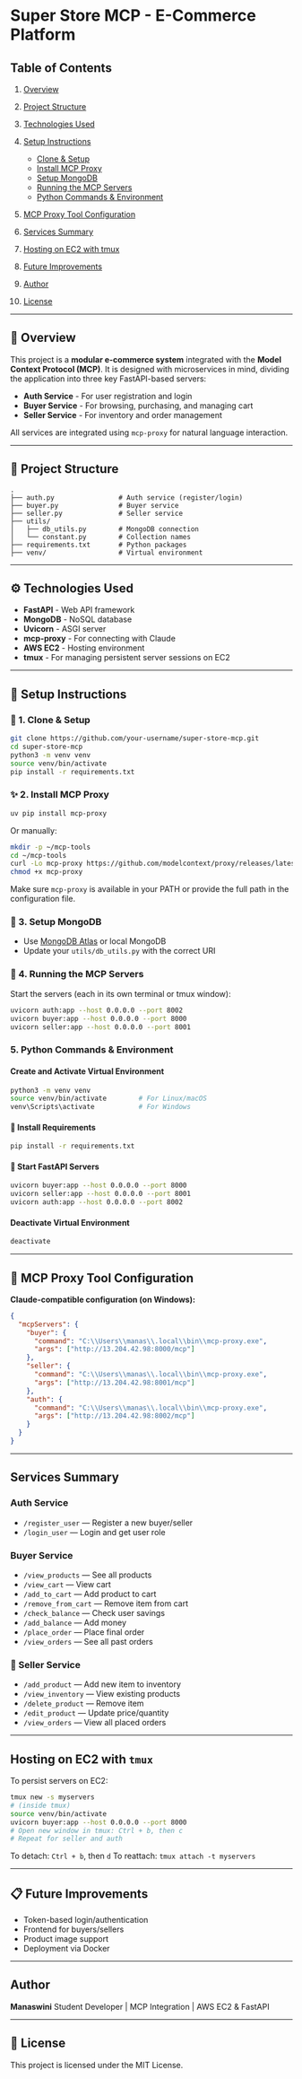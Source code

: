 #  Super Store MCP - E-Commerce Platform

## Table of Contents

1. [Overview](#-overview)
2. [Project Structure](#-project-structure)
3. [Technologies Used](#⚙%ef%b8%8f-technologies-used)
4. [Setup Instructions](#-setup-instructions)

   * [Clone & Setup](#-1-clone--setup)
   * [Install MCP Proxy](#-2-install-mcp-proxy)
   * [Setup MongoDB](#-3-setup-mongodb)
   * [Running the MCP Servers](#-4-running-the-mcp-servers)
   * [Python Commands & Environment](#-5-python-commands--environment)
5. [MCP Proxy Tool Configuration](#-mcp-proxy-tool-configuration)
6. [Services Summary](#⚒%ef%b8%8f-services-summary)
7. [Hosting on EC2 with tmux](#-hosting-on-ec2-with-tmux)
8. [Future Improvements](#-future-improvements)
9. [Author](#-author)
10. [License](#-license)

---

## 📌 Overview

This project is a **modular e-commerce system** integrated with the **Model Context Protocol (MCP)**. It is designed with microservices in mind, dividing the application into three key FastAPI-based servers:

* **Auth Service** - For user registration and login
* **Buyer Service** - For browsing, purchasing, and managing cart
* **Seller Service** - For inventory and order management

All services are integrated using `mcp-proxy` for natural language interaction.

---

## 📁 Project Structure

```
.
├── auth.py                # Auth service (register/login)
├── buyer.py               # Buyer service
├── seller.py              # Seller service
├── utils/
│   ├── db_utils.py        # MongoDB connection
│   └── constant.py        # Collection names
├── requirements.txt       # Python packages
├── venv/                  # Virtual environment
```

---

## ⚙️ Technologies Used

* **FastAPI** - Web API framework
* **MongoDB** - NoSQL database
* **Uvicorn** - ASGI server
* **mcp-proxy** - For connecting with Claude
* **AWS EC2** - Hosting environment
* **tmux** - For managing persistent server sessions on EC2

---

## 🚀 Setup Instructions

### 🔧 1. Clone & Setup

```bash
git clone https://github.com/your-username/super-store-mcp.git
cd super-store-mcp
python3 -m venv venv
source venv/bin/activate
pip install -r requirements.txt
```

### ✨ 2. Install MCP Proxy

```bash
uv pip install mcp-proxy
```

Or manually:

```bash
mkdir -p ~/mcp-tools
cd ~/mcp-tools
curl -Lo mcp-proxy https://github.com/modelcontext/proxy/releases/latest/download/mcp-proxy-windows-x64.exe
chmod +x mcp-proxy
```

Make sure `mcp-proxy` is available in your PATH or provide the full path in the configuration file.

### 🌿 3. Setup MongoDB

* Use [MongoDB Atlas](https://www.mongodb.com/cloud/atlas) or local MongoDB
* Update your `utils/db_utils.py` with the correct URI

### 🔌 4. Running the MCP Servers

Start the servers (each in its own terminal or tmux window):

```bash
uvicorn auth:app --host 0.0.0.0 --port 8002
uvicorn buyer:app --host 0.0.0.0 --port 8000
uvicorn seller:app --host 0.0.0.0 --port 8001
```

### 5. Python Commands & Environment

####  Create and Activate Virtual Environment

```bash
python3 -m venv venv
source venv/bin/activate        # For Linux/macOS
venv\Scripts\activate           # For Windows
```

#### 📆 Install Requirements

```bash
pip install -r requirements.txt
```

#### 🚀 Start FastAPI Servers

```bash
uvicorn buyer:app --host 0.0.0.0 --port 8000
uvicorn seller:app --host 0.0.0.0 --port 8001
uvicorn auth:app --host 0.0.0.0 --port 8002
```

####  Deactivate Virtual Environment

```bash
deactivate
```

---

## 🔗 MCP Proxy Tool Configuration

**Claude-compatible configuration (on Windows):**

```json
{
  "mcpServers": {
    "buyer": {
      "command": "C:\\Users\\manas\\.local\\bin\\mcp-proxy.exe",
      "args": ["http://13.204.42.98:8000/mcp"]
    },
    "seller": {
      "command": "C:\\Users\\manas\\.local\\bin\\mcp-proxy.exe",
      "args": ["http://13.204.42.98:8001/mcp"]
    },
    "auth": {
      "command": "C:\\Users\\manas\\.local\\bin\\mcp-proxy.exe",
      "args": ["http://13.204.42.98:8002/mcp"]
    }
  }
}
```

---

##  Services Summary

###  Auth Service

* `/register_user` — Register a new buyer/seller
* `/login_user` — Login and get user role

### Buyer Service

* `/view_products` — See all products
* `/view_cart` — View cart
* `/add_to_cart` — Add product to cart
* `/remove_from_cart` — Remove item from cart
* `/check_balance` — Check user savings
* `/add_balance` — Add money
* `/place_order` — Place final order
* `/view_orders` — See all past orders

### 🏪 Seller Service

* `/add_product` — Add new item to inventory
* `/view_inventory` — View existing products
* `/delete_product` — Remove item
* `/edit_product` — Update price/quantity
* `/view_orders` — View all placed orders

---

## Hosting on EC2 with `tmux`

To persist servers on EC2:

```bash
tmux new -s myservers
# (inside tmux)
source venv/bin/activate
uvicorn buyer:app --host 0.0.0.0 --port 8000
# Open new window in tmux: Ctrl + b, then c
# Repeat for seller and auth
```

To detach: `Ctrl + b`, then `d`
To reattach: `tmux attach -t myservers`

---

## 📋 Future Improvements

* Token-based login/authentication
* Frontend for buyers/sellers
* Product image support
* Deployment via Docker

---

##  Author

**Manaswini**
Student Developer | MCP Integration | AWS EC2 & FastAPI

---

## 📄 License

This project is licensed under the MIT License.
